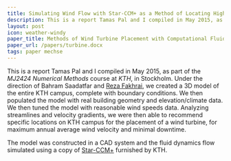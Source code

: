```yaml
---
title: Simulating Wind Flow with Star-CCM+ as a Method of Locating High-Velocity Regions
description: This is a report Tamas Pal and I compiled in May 2015, as part of the MJ2424 Numerical Methods course at KTH, in Stockholm.
layout: post
icon: weather-windy
paper_title: Methods of Wind Turbine Placement with Computational Fluid Dynamics
paper_url: /papers/turbine.docx
tags: paper mechse
---
```


This is a report Tamas Pal and I compiled in May 2015, as part of the _MJ2424 Numerical Methods_ course at _KTH_, in Stockholm. Under the direction of Bahram Saadatfar and [Reza Fakhrai](https://www.kth.se/en/itm/inst/energiteknik/forskning/kraft_varme/personal/reza-fakhrai-1.21104), we created a 3D model of the entire KTH campus, complete with boundary conditions. We then populated the model with real building geometry and elevation/climate data. We then tuned the model with reasonable wind speeds data. Analyzing streamlines and velocity gradients, we were then able to recommend specific locations on KTH campus for the placement of a wind turbine, for maximum annual average wind velocity and minimal downtime. 

The model was constructed in a CAD system and the fluid dynamics flow simulated using a copy of [Star-CCM+](http://www.cd-adapco.com/products/star-ccm%C2%AE) furnished by KTH.
